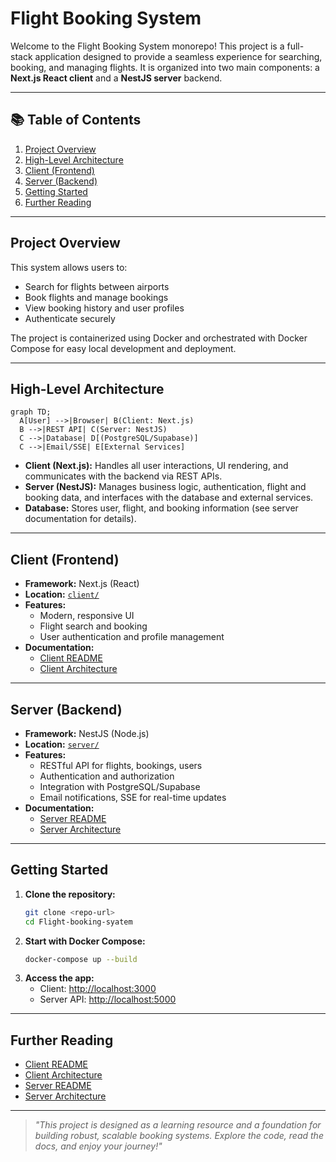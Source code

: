 #  Flight Booking System

Welcome to the Flight Booking System monorepo! This project is a full-stack application designed to provide a seamless experience for searching, booking, and managing flights. It is organized into two main components: a **Next.js React client** and a **NestJS server** backend.

---

## 📚 Table of Contents
1. [Project Overview](#project-overview)
2. [High-Level Architecture](#high-level-architecture)
3. [Client (Frontend)](#client-frontend)
4. [Server (Backend)](#server-backend)
5. [Getting Started](#getting-started)
6. [Further Reading](#further-reading)

---

## Project Overview
This system allows users to:
- Search for flights between airports
- Book flights and manage bookings
- View booking history and user profiles
- Authenticate securely

The project is containerized using Docker and orchestrated with Docker Compose for easy local development and deployment.

---

## High-Level Architecture

```mermaid
graph TD;
  A[User] -->|Browser| B(Client: Next.js)
  B -->|REST API| C(Server: NestJS)
  C -->|Database| D[(PostgreSQL/Supabase)]
  C -->|Email/SSE| E[External Services]
```

- **Client (Next.js):** Handles all user interactions, UI rendering, and communicates with the backend via REST APIs.
- **Server (NestJS):** Manages business logic, authentication, flight and booking data, and interfaces with the database and external services.
- **Database:** Stores user, flight, and booking information (see server documentation for details).

---

## Client (Frontend)
- **Framework:** Next.js (React)
- **Location:** [`client/`](./client)
- **Features:**
  - Modern, responsive UI
  - Flight search and booking
  - User authentication and profile management
- **Documentation:**
  - [Client README](./client/README.md)
  - [Client Architecture](./client/src/app/architecture.md)

---

## Server (Backend)
- **Framework:** NestJS (Node.js)
- **Location:** [`server/`](./server)
- **Features:**
  - RESTful API for flights, bookings, users
  - Authentication and authorization
  - Integration with PostgreSQL/Supabase
  - Email notifications, SSE for real-time updates
- **Documentation:**
  - [Server README](./server/README.md)
  - [Server Architecture](./server/ARCHITECTURE.md)

---

## Getting Started

1. **Clone the repository:**
   ```bash
   git clone <repo-url>
   cd Flight-booking-syatem
   ```
2. **Start with Docker Compose:**
   ```bash
   docker-compose up --build
   ```
3. **Access the app:**
   - Client: [http://localhost:3000](http://localhost:3000)
   - Server API: [http://localhost:5000](http://localhost:5000)

---

## Further Reading
- [Client README](./client/README.md)
- [Client Architecture](./client/src/app/architecture.md)
- [Server README](./server/README.md)
- [Server Architecture](./server/ARCHITECTURE.md)

---

> _"This project is designed as a learning resource and a foundation for building robust, scalable booking systems. Explore the code, read the docs, and enjoy your journey!"_
